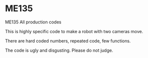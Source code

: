 # ME135
ME135 All production codes

This is highly specific code to make a robot with two cameras move.

There are hard coded numbers, repeated code, few functions.

The code is ugly and disgusting. Please do not judge.
